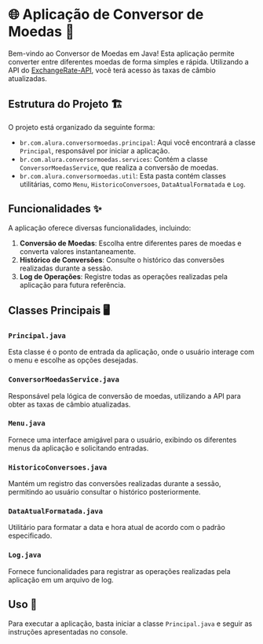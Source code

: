 # 🌐 Aplicação de Conversor de Moedas 💱

Bem-vindo ao Conversor de Moedas em Java! Esta aplicação permite converter entre diferentes moedas de forma simples e rápida. Utilizando a API do [ExchangeRate-API](https://www.exchangerate-api.com/), você terá acesso às taxas de câmbio atualizadas.

## Estrutura do Projeto 🏗️

O projeto está organizado da seguinte forma:

-   `br.com.alura.conversormoedas.principal`: Aqui você encontrará a classe `Principal`, responsável por iniciar a aplicação.
-   `br.com.alura.conversormoedas.services`: Contém a classe `ConversorMoedasService`, que realiza a conversão de moedas.
-   `br.com.alura.conversormoedas.util`: Esta pasta contém classes utilitárias, como `Menu`, `HistoricoConversoes`, `DataAtualFormatada` e `Log`.

## Funcionalidades ✨

A aplicação oferece diversas funcionalidades, incluindo:

1.  **Conversão de Moedas**: Escolha entre diferentes pares de moedas e converta valores instantaneamente.
2.  **Histórico de Conversões**: Consulte o histórico das conversões realizadas durante a sessão.
3.  **Log de Operações**: Registre todas as operações realizadas pela aplicação para futura referência.

## Classes Principais 🖥️

### `Principal.java`

Esta classe é o ponto de entrada da aplicação, onde o usuário interage com o menu e escolhe as opções desejadas.

### `ConversorMoedasService.java`

Responsável pela lógica de conversão de moedas, utilizando a API para obter as taxas de câmbio atualizadas.

### `Menu.java`

Fornece uma interface amigável para o usuário, exibindo os diferentes menus da aplicação e solicitando entradas.

### `HistoricoConversoes.java`

Mantém um registro das conversões realizadas durante a sessão, permitindo ao usuário consultar o histórico posteriormente.

### `DataAtualFormatada.java`

Utilitário para formatar a data e hora atual de acordo com o padrão especificado.

### `Log.java`

Fornece funcionalidades para registrar as operações realizadas pela aplicação em um arquivo de log.

## Uso 🚀

Para executar a aplicação, basta iniciar a classe `Principal.java` e seguir as instruções apresentadas no console.